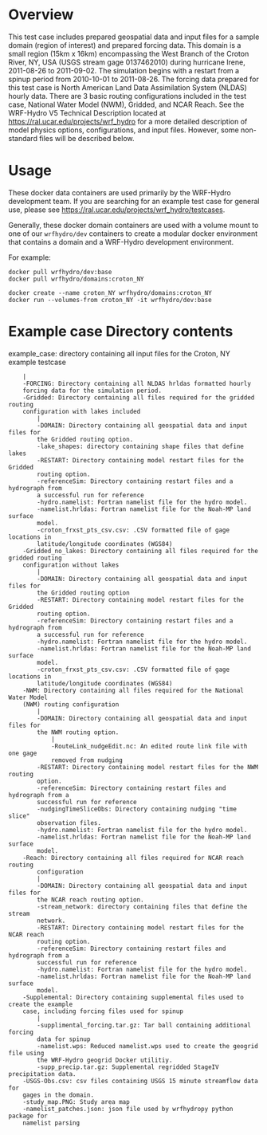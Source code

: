 # Overview 

This test case includes prepared geospatial data and input files for a
sample domain (region of interest) and prepared forcing data. This domain is a small region (15km x
16km) encompassing the West Branch
of the Croton River, NY, USA (USGS stream gage 0137462010) during  hurricane
Irene, 2011-08-26 to 2011-09-02.  The simulation begins with a restart from a
spinup period from 2010-10-01 to 2011-08-26. The forcing data
prepared for this test case is North American Land Data Assimilation System
(NLDAS) hourly data. There are 3 basic routing
configurations included in the test case, National Water Model (NWM), Gridded,
and NCAR Reach. See the WRF-Hydro V5 Technical Description located at
https://ral.ucar.edu/projects/wrf_hydro for a more detailed description of model
physics options, configurations, and input files. However, some non-standard
files will be described below.

# Usage

These docker data containers are used primarily by the WRF-Hydro development team. If you are
searching for an example test case for general use, please see
https://ral.ucar.edu/projects/wrf_hydro/testcases.

Generally, these docker domain containers are used with a volume mount to one of our `wrfhydro/dev`
containers to create a modular docker environment that contains a domain and a WRF-Hydro development environment.

For example:

```
docker pull wrfhydro/dev:base
docker pull wrfhydro/domains:croton_NY
```

```
docker create --name croton_NY wrfhydro/domains:croton_NY
docker run --volumes-from croton_NY -it wrfhydro/dev:base
```


# Example case Directory contents 

example_case: directory containing all input files for the Croton, NY example testcase

```
	|
	-FORCING: Directory containing all NLDAS hrldas formatted hourly 
	forcing data for the simulation period.
	-Gridded: Directory containing all files required for the gridded routing
	configuration with lakes included        
		|
		-DOMAIN: Directory containing all geospatial data and input files for
		the Gridded routing option.
		-lake_shapes: directory containing shape files that define lakes       
		-RESTART: Directory containing model restart files for the Gridded 
		routing option.       
		-referenceSim: Directory containing restart files and a hydrograph from
		a successful run for reference
		-hydro.namelist: Fortran namelist file for the hydro model.               
		-namelist.hrldas: Fortran namelist file for the Noah-MP land surface 
		model.
		-croton_frxst_pts_csv.csv: .CSV formatted file of gage locations in 
		latitude/longitude coordinates (WGS84)  
	-Gridded_no_lakes: Directory containing all files required for the gridded routing
	configuration without lakes        
		|
		-DOMAIN: Directory containing all geospatial data and input files for
		the Gridded routing option
		-RESTART: Directory containing model restart files for the Gridded 
		routing option.       
		-referenceSim: Directory containing restart files and a hydrograph from
		a successful run for reference
		-hydro.namelist: Fortran namelist file for the hydro model.               
		-namelist.hrldas: Fortran namelist file for the Noah-MP land surface 
		model.
		-croton_frxst_pts_csv.csv: .CSV formatted file of gage locations in 
		latitude/longitude coordinates (WGS84)  
	-NWM: Directory containing all files required for the National Water Model
	(NWM) routing configuration
		|
		-DOMAIN: Directory containing all geospatial data and input files for 
		the NWM routing option.         
			|          
			-RouteLink_nudgeEdit.nc: An edited route link file with one gage 
			removed from nudging   
		-RESTART: Directory containing model restart files for the NWM routing
		option.
		-referenceSim: Directory containing restart files and hydrograph from a
		successful run for reference         
		-nudgingTimeSliceObs: Directory containing nudging "time slice" 
		observation files.        
		-hydro.namelist: Fortran namelist file for the hydro model.         
		-namelist.hrldas: Fortran namelist file for the Noah-MP land surface 
		model.     
	-Reach: Directory containing all files required for NCAR reach routing
		configuration       
		|
		-DOMAIN: Directory containing all geospatial data and input files for
		the NCAR reach routing option.
		-stream_network: directory containing files that define the stream
		network.        
		-RESTART: Directory containing model restart files for the NCAR reach
		routing option.
		-referenceSim: Directory containing restart files and hydrograph from a
		successful run for reference         
		-hydro.namelist: Fortran namelist file for the hydro model.
		-namelist.hrldas: Fortran namelist file for the Noah-MP land surface
		model.    
	-Supplemental: Directory containing supplemental files used to create the example 
	case, including forcing files used for spinup
		|
		-supplimental_forcing.tar.gz: Tar ball containing additional forcing 
		data for spinup
		-namelist.wps: Reduced namelist.wps used to create the geogrid file using
		the WRF-Hydro geogrid Docker utilitiy. 
		-supp_precip.tar.gz: Supplemental regridded StageIV precipitation data.
	-USGS-Obs.csv: csv files containing USGS 15 minute streamflow data for
	gages in the domain. 
	-study_map.PNG: Study area map
	-namelist_patches.json: json file used by wrfhydropy python package for
	namelist parsing
```
